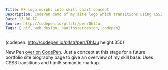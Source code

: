 ```yaml
---
Title: PF logo morphs into skill chart concept
Description: CodePen demo of my site logo which transitions using CSS3 into a representative chart of my web design skills.
Date: 13-06-17
Source: http://codepen.io/plfstr/pen/DhfJu
Tags: [ gif, web design, paulfosterdesign, codepen]
---
```

(codepen: http://codepen.io/plfstr/pen/DhfJu height:350)

New Pen [over on CodePen](http://codepen.io/plfstr/pen/DhfJu). Just a concept at this stage for a future portfolio site biography page to give an overview of my skill base. Uses CSS3 transitions and html5 semantic markup.